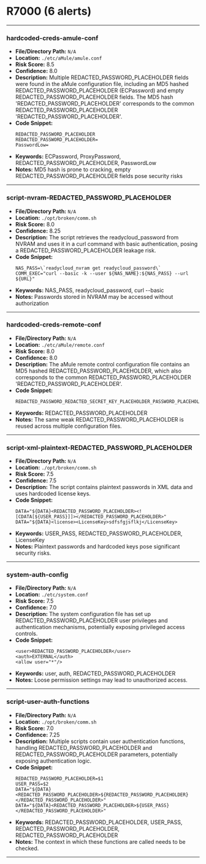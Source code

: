 # R7000 (6 alerts)

---

### hardcoded-creds-amule-conf

- **File/Directory Path:** `N/A`
- **Location:** `./etc/aMule/amule.conf`
- **Risk Score:** 8.5
- **Confidence:** 8.0
- **Description:** Multiple REDACTED_PASSWORD_PLACEHOLDER fields were found in the aMule configuration file, including an MD5 hashed REDACTED_PASSWORD_PLACEHOLDER (ECPassword) and empty REDACTED_PASSWORD_PLACEHOLDER fields. The MD5 hash 'REDACTED_PASSWORD_PLACEHOLDER' corresponds to the common REDACTED_PASSWORD_PLACEHOLDER 'REDACTED_PASSWORD_PLACEHOLDER'.
- **Code Snippet:**
  ```
  REDACTED_PASSWORD_PLACEHOLDER
  REDACTED_PASSWORD_PLACEHOLDER=
  PasswordLow=
  ```
- **Keywords:** ECPassword, ProxyPassword, REDACTED_PASSWORD_PLACEHOLDER, PasswordLow
- **Notes:** MD5 hash is prone to cracking, empty REDACTED_PASSWORD_PLACEHOLDER fields pose security risks

---
### script-nvram-REDACTED_PASSWORD_PLACEHOLDER

- **File/Directory Path:** `N/A`
- **Location:** `./opt/broken/comm.sh`
- **Risk Score:** 8.0
- **Confidence:** 8.25
- **Description:** The script retrieves the readycloud_password from NVRAM and uses it in a curl command with basic authentication, posing a REDACTED_PASSWORD_PLACEHOLDER leakage risk.
- **Code Snippet:**
  ```
  NAS_PASS=\`readycloud_nvram get readycloud_password\`
  COMM_EXEC="curl --basic -k --user ${NAS_NAME}:${NAS_PASS} --url ${URL}"
  ```
- **Keywords:** NAS_PASS, readycloud_password, curl --basic
- **Notes:** Passwords stored in NVRAM may be accessed without authorization

---
### hardcoded-creds-remote-conf

- **File/Directory Path:** `N/A`
- **Location:** `./etc/aMule/remote.conf`
- **Risk Score:** 8.0
- **Confidence:** 8.0
- **Description:** The aMule remote control configuration file contains an MD5 hashed REDACTED_PASSWORD_PLACEHOLDER, which also corresponds to the common REDACTED_PASSWORD_PLACEHOLDER 'REDACTED_PASSWORD_PLACEHOLDER'.
- **Code Snippet:**
  ```
  REDACTED_PASSWORD_REDACTED_SECRET_KEY_PLACEHOLDER_PASSWORD_PLACEHOLDER
  ```
- **Keywords:** REDACTED_PASSWORD_PLACEHOLDER
- **Notes:** The same weak REDACTED_PASSWORD_PLACEHOLDER is reused across multiple configuration files.

---
### script-xml-plaintext-REDACTED_PASSWORD_PLACEHOLDER

- **File/Directory Path:** `N/A`
- **Location:** `./opt/broken/comm.sh`
- **Risk Score:** 7.5
- **Confidence:** 7.5
- **Description:** The script contains plaintext passwords in XML data and uses hardcoded license keys.
- **Code Snippet:**
  ```
  DATA="${DATA}<REDACTED_PASSWORD_PLACEHOLDER><![CDATA[${USER_PASS}]]></REDACTED_PASSWORD_PLACEHOLDER>"
  DATA="${DATA}<license><LicenseKey>sdfsfgjsflkj</LicenseKey>
  ```
- **Keywords:** USER_PASS, REDACTED_PASSWORD_PLACEHOLDER, LicenseKey
- **Notes:** Plaintext passwords and hardcoded keys pose significant security risks.

---
### system-auth-config

- **File/Directory Path:** `N/A`
- **Location:** `./etc/system.conf`
- **Risk Score:** 7.5
- **Confidence:** 7.0
- **Description:** The system configuration file has set up REDACTED_PASSWORD_PLACEHOLDER user privileges and authentication mechanisms, potentially exposing privileged access controls.
- **Code Snippet:**
  ```
  <user>REDACTED_PASSWORD_PLACEHOLDER</user>
  <auth>EXTERNAL</auth>
  <allow user="*"/>
  ```
- **Keywords:** user, auth, REDACTED_PASSWORD_PLACEHOLDER
- **Notes:** Loose permission settings may lead to unauthorized access.

---
### script-user-auth-functions

- **File/Directory Path:** `N/A`
- **Location:** `./opt/broken/comm.sh`
- **Risk Score:** 7.0
- **Confidence:** 7.25
- **Description:** Multiple scripts contain user authentication functions, handling REDACTED_PASSWORD_PLACEHOLDER and REDACTED_PASSWORD_PLACEHOLDER parameters, potentially exposing authentication logic.
- **Code Snippet:**
  ```
  REDACTED_PASSWORD_PLACEHOLDER=$1
  USER_PASS=$2
  DATA="${DATA}<REDACTED_PASSWORD_PLACEHOLDER>${REDACTED_PASSWORD_PLACEHOLDER}</REDACTED_PASSWORD_PLACEHOLDER>"
  DATA="${DATA}<REDACTED_PASSWORD_PLACEHOLDER>${USER_PASS}</REDACTED_PASSWORD_PLACEHOLDER>"
  ```
- **Keywords:** REDACTED_PASSWORD_PLACEHOLDER, USER_PASS, REDACTED_PASSWORD_PLACEHOLDER, REDACTED_PASSWORD_PLACEHOLDER
- **Notes:** The context in which these functions are called needs to be checked.

---
